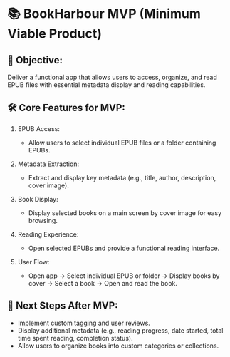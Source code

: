 # 📚 BookHarbour MVP (Minimum Viable Product) 
## 🚀 Objective:
Deliver a functional app that allows users to access, organize, and read EPUB files with essential metadata display and reading capabilities.


## 🛠️ Core Features for MVP:

  1. EPUB Access:
      - Allow users to select individual EPUB files or a folder containing EPUBs.
        
  2. Metadata Extraction:
      - Extract and display key metadata (e.g., title, author, description, cover image).
        
  3. Book Display:
      - Display selected books on a main screen by cover image for easy browsing.
        
  4. Reading Experience:
      - Open selected EPUBs and provide a functional reading interface.
        
  5. User Flow:
      - Open app → Select individual EPUB or folder → Display books by cover → Select a book → Open and read the book.


## 🎯 Next Steps After MVP:
  - Implement custom tagging and user reviews.
  - Display additional metadata (e.g., reading progress, date started, total time spent reading, completion status).
  - Allow users to organize books into custom categories or collections.

